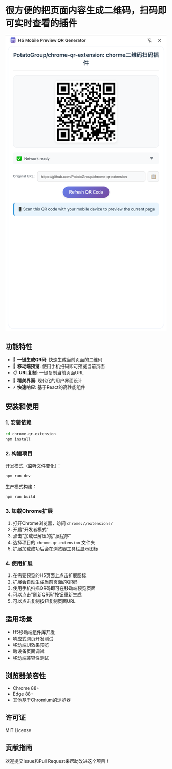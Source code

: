# 很方便的把页面内容生成二维码，扫码即可实时查看的插件

<img src="./snapeshot.png">

## 功能特性

- 🔄 **一键生成QR码**: 快速生成当前页面的二维码
- 📱 **移动端预览**: 使用手机扫码即可预览当前页面
- 📋 **URL复制**: 一键复制当前页面URL
- 🎨 **精美界面**: 现代化的用户界面设计
- ⚡ **快速响应**: 基于React的高性能组件

## 安装和使用

### 1. 安装依赖

```bash
cd chrome-qr-extension
npm install
```

### 2. 构建项目

开发模式（监听文件变化）：
```bash
npm run dev
```

生产模式构建：
```bash
npm run build
```

### 3. 加载Chrome扩展

1. 打开Chrome浏览器，访问 `chrome://extensions/`
2. 开启"开发者模式"
3. 点击"加载已解压的扩展程序"
4. 选择项目的 `chrome-qr-extension` 文件夹
5. 扩展加载成功后会在浏览器工具栏显示图标

### 4. 使用扩展

1. 在需要预览的H5页面上点击扩展图标
2. 扩展会自动生成当前页面的QR码
3. 使用手机扫描QR码即可在移动端预览页面
4. 可以点击"刷新QR码"按钮重新生成
5. 可以点击复制按钮复制页面URL

## 适用场景

- H5移动端组件库开发
- 响应式网页开发测试
- 移动端UI效果预览
- 跨设备页面调试
- 移动端兼容性测试

## 浏览器兼容性

- Chrome 88+
- Edge 88+
- 其他基于Chromium的浏览器

## 许可证

MIT License

## 贡献指南

欢迎提交Issue和Pull Request来帮助改进这个项目！